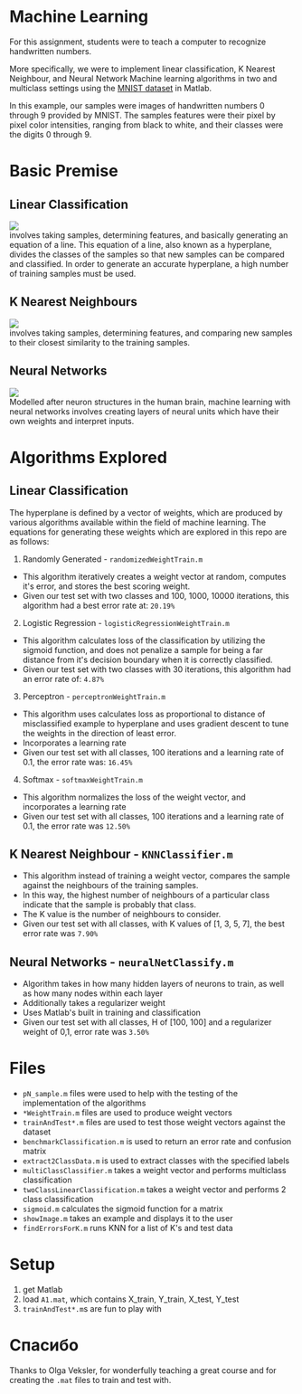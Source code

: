 # Machine Learning
For this assignment, students were to teach a computer to recognize handwritten numbers.

More specifically, we were to implement linear classification, K Nearest Neighbour, and Neural Network Machine learning algorithms in two and multiclass settings using the [MNIST dataset](http://yann.lecun.com/exdb/mnist/) in Matlab.

In this example, our samples were images of handwritten numbers 0 through 9 provided by MNIST. The samples features were their pixel by pixel color intensities, ranging from black to white, and their classes were the digits 0 through 9.



# Basic Premise
## Linear Classification
![](https://github.com/JoeGaebel/MachineLearning/blob/master/linear.png?raw=true)<br>
involves taking samples, determining features, and basically generating an equation of a line.
This equation of a line, also known as a hyperplane, divides the classes of the samples so that new samples can be compared and classified. In order to generate an accurate hyperplane,
a high number of training samples must be used. 

## K Nearest Neighbours
![](https://github.com/JoeGaebel/MachineLearning/blob/master/KNN.jpeg?raw=true)<br>
involves taking samples, determining features, and comparing new samples to their closest similarity to the training samples.

## Neural Networks
![](https://github.com/JoeGaebel/MachineLearning/blob/master/neural.jpeg?raw=true)<br>
Modelled after neuron structures in the human brain, machine learning with neural networks involves creating layers of neural units which have their own weights and interpret inputs.

# Algorithms Explored

## Linear Classification
The hyperplane is defined by a vector of weights, which are produced by various algorithms available within the field of machine learning.
The equations for generating these weights which are explored in this repo are as follows:

1. Randomly Generated - `randomizedWeightTrain.m`
  - This algorithm iteratively creates a weight vector at random, computes it's error, and stores the best scoring weight.
  - Given our test set with two classes and 100, 1000, 10000 iterations, this algorithm had a best error rate at: `20.19%`
  
2. Logistic Regression - `logisticRegressionWeightTrain.m`
  - This algorithm calculates loss of the classification by utilizing the sigmoid function, and does not penalize
  a sample for being a far distance from it's decision boundary when it is correctly classified.
  - Given our test set with two classes with 30 iterations, this algorithm had an error rate of: `4.87%`
  
3. Perceptron - `perceptronWeightTrain.m`
  - This algorithm uses calculates loss as proportional to distance of misclassified example to hyperplane and uses gradient
  descent to tune the weights in the direction of least error.
  - Incorporates a learning rate
  - Given our test set with all classes, 100 iterations and a learning rate of 0.1, the error rate was: `16.45%`
  
4. Softmax - `softmaxWeightTrain.m`
  - This algorithm normalizes the loss of the weight vector, and incorporates a learning rate
  - Given our test set with all classes, 100 iterations and a learning rate of 0.1, the error rate was `12.50%`
  
## K Nearest Neighbour - `KNNClassifier.m`
  - This algorithm instead of training a weight vector, compares the sample against the neighbours of the training samples.
  - In this way, the highest number of neighbours of a particular class indicate that the sample is probably that class.
  - The K value is the number of neighbours to consider.
  - Given our test set with all classes, with K values of [1, 3, 5, 7], the best error rate was `7.90%`
  
  
## Neural Networks - `neuralNetClassify.m`
  - Algorithm takes in how many hidden layers of neurons to train, as well as how many nodes within each layer
  - Additionally takes a regularizer weight
  - Uses Matlab's built in training and classification
  - Given our test set with all classes, H of [100, 100] and a regularizer weight of 0,1, error rate was `3.50%`
  
# Files
- `pN_sample.m` files were used to help with the testing of the implementation of the algorithms
- `*WeightTrain.m` files are used to produce weight vectors
- `trainAndTest*.m` files are used to test those weight vectors against the dataset
- `benchmarkClassification.m` is used to return an error rate and confusion matrix
- `extract2ClassData.m` is used to extract classes with the specified labels
- `multiClassClassifier.m` takes a weight vector and performs multiclass classification
- `twoClassLinearClassification.m` takes a weight vector and performs 2 class classification
- `sigmoid.m` calculates the sigmoid function for a matrix
- `showImage.m` takes an example and displays it to the user
- `findErrorsForK.m` runs KNN for a list of K's and test data
  
# Setup
1. get Matlab
2. load `A1.mat`, which contains X_train, Y_train, X_test, Y_test
3. `trainAndTest*.m`s are fun to play with


# Спасибо
Thanks to Olga Veksler, for wonderfully teaching a great course and for creating the `.mat` files to train and test with.
